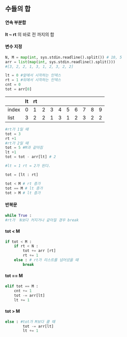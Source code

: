 ## 수들의 합

#### 연속 부분합

**lt ~ rt** 의 바로 전 까지의 합 



#### 변수 지정

````python
N, M = map(int, sys.stdin.readline().split()) # 10, 5
arr = list(map(int, sys.stdin.readline().split()))
#[3, 2, 2, 1, 3, 1, 2, 3, 2, 2]

lt = 0 #앞에서 시작하는 인덱스
rt = 1 #뒤에서 시작하는 인덱스
cnt = 0
tot = arr[0]
````

|       | lt   | rt   |      |      |      |      |      |      |      |      |
| ----- | ---- | ---- | ---- | ---- | ---- | ---- | ---- | ---- | ---- | ---- |
| index | 0    | 1    | 2    | 3    | 4    | 5    | 6    | 7    | 8    | 9    |
| list  | 3    | 2    | 2    | 1    | 3    | 1    | 2    | 3    | 2    | 2    |

```python
#rt가 1일 때
tot = 3
rt +1
#rt가 2일 때 
tot = 5 #M과 같아짐
lt +1
tot = tot - arr[lt] # 2

#lt = 1 rt = 2가 된다.
```

````python
tot = [lt : rt]

tot < M # rt 증가
tot == M # lt 증가
tot > M # lt 증가
````

#### 반복문

````python
while True :
#rt가  N보다 커지거나 같아질 경우 break
````

#### tot < M

````python
if tot < M :
    if rt < N : 
        tot += arr [rt]
    	rt += 1
    else : # rt가 리스트를 넘어섰을 때
        break
````

#### tot == M

````python
elif tot == M :
    cnt += 1
    tot -= arr[lt]
    lt += 1
````

#### tot > M

```python
else : #tot가 M보다 클 때
        tot -= arr[lt]
        lt += 1
```

